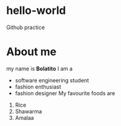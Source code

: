 # hello-world
Github practice
# About me
my name is **Bolatito**
I am a
- software engineering student
- fashion enthusiast
- fashion designer 
My favourite foods are
1. Rice
2. Shawarma
3. Amalaa

